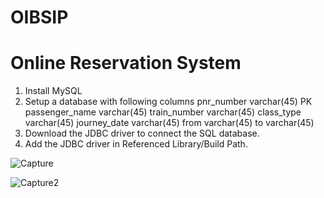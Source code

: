 # OIBSIP
# Online Reservation System
1. Install MySQL
2. Setup a database with following columns
   pnr_number     varchar(45) PK 
   passenger_name varchar(45) 
   train_number   varchar(45) 
   class_type     varchar(45) 
   journey_date   varchar(45) 
   from           varchar(45) 
   to             varchar(45)
3. Download the JDBC driver to connect the SQL database.
4. Add the JDBC driver in Referenced Library/Build Path.
   
![Capture](https://github.com/user-attachments/assets/c3243062-51d8-4f38-a63a-2e048af041c2)

![Capture2](https://github.com/user-attachments/assets/67368be5-db31-4017-9cb6-8d3e035d05e5)
